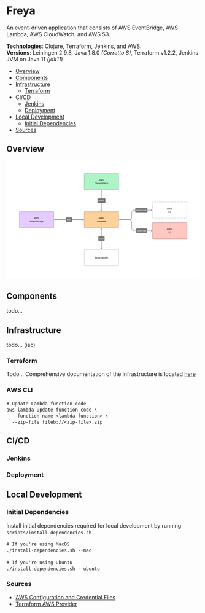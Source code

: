 # Freya 

An event-driven application that consists of AWS EventBridge, AWS Lambda, AWS CloudWatch, and AWS S3. 

**Technologies**: Clojure, Terraform, Jenkins, and AWS. <br> 
**Versions**: Leiningen 2.9.8, Java 1.8.0 _(Corretto 8)_, Terraform v1.2.2, Jenkins JVM on Java 11 _(jdk11)_

* [Overview](#overview)
* [Components](#components)
* [Infrastructure](#infrastructure)
  * [Terraform](#terraform)
* [CI/CD](#cicd)
  * [Jenkins](#jenkins)
  * [Deployment](#deployment)
* [Local Development](#local-development)
  * [Initial Dependencies](#initial-dependencies)
* [Sources](#sources)

## Overview 

![](resources/freya-overview.png)

## Components
todo...

## Infrastructure
todo... (iac)

### Terraform
Todo...
Comprehensive documentation of the infrastructure is located [here](freya-infrastructure/README.md)

### AWS CLI
```shell
# Update Lambda function code
aws lambda update-function-code \
  --function-name <lambda-function> \
  --zip-file fileb://<zip-file>.zip
```

## CI/CD
### Jenkins
### Deployment

## Local Development

### Initial Dependencies
Install initial dependencies required for local development by running `scripts/install-dependencies.sh`
```shell
# If you're using MacOS
./install-dependencies.sh --mac

# If you're using Ubuntu
./install-dependencies.sh --ubuntu
```

### Sources

* [AWS Configuration and Credential Files](https://docs.aws.amazon.com/cli/latest/userguide/cli-configure-files.html)
* [Terraform AWS Provider](https://registry.terraform.io/providers/hashicorp/aws/latest/docs)
